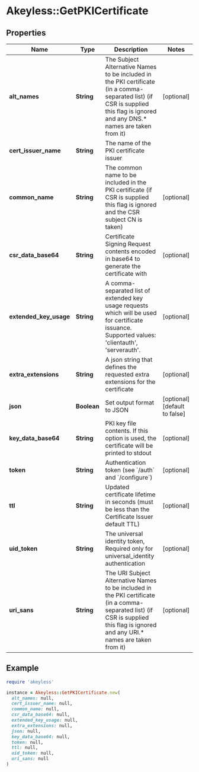 # Akeyless::GetPKICertificate

## Properties

| Name | Type | Description | Notes |
| ---- | ---- | ----------- | ----- |
| **alt_names** | **String** | The Subject Alternative Names to be included in the PKI certificate (in a comma-separated list) (if CSR is supplied this flag is ignored and any DNS.* names are taken from it) | [optional] |
| **cert_issuer_name** | **String** | The name of the PKI certificate issuer |  |
| **common_name** | **String** | The common name to be included in the PKI certificate (if CSR is supplied this flag is ignored and the CSR subject CN is taken) | [optional] |
| **csr_data_base64** | **String** | Certificate Signing Request contents encoded in base64 to generate the certificate with | [optional] |
| **extended_key_usage** | **String** | A comma-separated list of extended key usage requests which will be used for certificate issuance. Supported values: &#39;clientauth&#39;, &#39;serverauth&#39;. | [optional] |
| **extra_extensions** | **String** | A json string that defines the requested extra extensions for the certificate | [optional] |
| **json** | **Boolean** | Set output format to JSON | [optional][default to false] |
| **key_data_base64** | **String** | PKI key file contents. If this option is used, the certificate will be printed to stdout | [optional] |
| **token** | **String** | Authentication token (see &#x60;/auth&#x60; and &#x60;/configure&#x60;) | [optional] |
| **ttl** | **String** | Updated certificate lifetime in seconds (must be less than the Certificate Issuer default TTL) | [optional] |
| **uid_token** | **String** | The universal identity token, Required only for universal_identity authentication | [optional] |
| **uri_sans** | **String** | The URI Subject Alternative Names to be included in the PKI certificate (in a comma-separated list) (if CSR is supplied this flag is ignored and any URI.* names are taken from it) | [optional] |

## Example

```ruby
require 'akeyless'

instance = Akeyless::GetPKICertificate.new(
  alt_names: null,
  cert_issuer_name: null,
  common_name: null,
  csr_data_base64: null,
  extended_key_usage: null,
  extra_extensions: null,
  json: null,
  key_data_base64: null,
  token: null,
  ttl: null,
  uid_token: null,
  uri_sans: null
)
```

